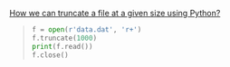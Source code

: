 [How we can truncate a file at a given size using Python?](https://www.tutorialspoint.com/How-we-can-truncate-a-file-at-a-given-size-using-Python)

> ```python
> f = open(r'data.dat', 'r+')
> f.truncate(1000)
> print(f.read())
> f.close()
> ```

